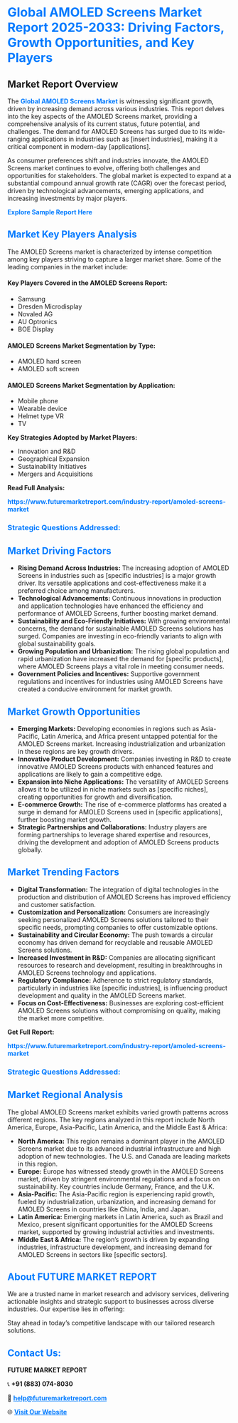 <h1 style="color: #007BFF;">Global AMOLED Screens Market Report 2025-2033: Driving Factors, Growth Opportunities, and Key Players</h1>

<section id="overview">
<h2>Market Report Overview</h2>
<p>The <a href="https://www.futuremarketreport.com/industry-report/amoled-screens-market" style="color: #007BFF; text-decoration: none;"><strong>Global AMOLED Screens Market</strong></a> is witnessing significant growth, driven by increasing demand across various industries. This report delves into the key aspects of the AMOLED Screens market, providing a comprehensive analysis of its current status, future potential, and challenges. The demand for AMOLED Screens has surged due to its wide-ranging applications in industries such as [insert industries], making it a critical component in modern-day [applications].</p>
<p>As consumer preferences shift and industries innovate, the AMOLED Screens market continues to evolve, offering both challenges and opportunities for stakeholders. The global market is expected to expand at a substantial compound annual growth rate (CAGR) over the forecast period, driven by technological advancements, emerging applications, and increasing investments by major players.</p>
</section>

<section id="overview">
<p><a href="https://www.futuremarketreport.com/request-sample/reportId=43510" style="color: #007BFF; text-decoration: none;"><strong>Explore Sample Report Here</strong></a></p>
</section>

<section id="key-players">
<h2 style="color: #007BFF;">Market Key Players Analysis</h2>
<p>The AMOLED Screens market is characterized by intense competition among key players striving to capture a larger market share. Some of the leading companies in the market include:</p>
<h4>Key Players Covered in the AMOLED Screens Report:</h4>
<ul><li>Samsung</li><li>Dresden Microdisplay</li><li>Novaled AG</li><li>AU Optronics</li><li>BOE Display</li></ul>
<h4>AMOLED Screens Market Segmentation by Type:</h4>
<ul><li>AMOLED hard screen</li><li>AMOLED soft screen</li></ul>

<h4>AMOLED Screens Market Segmentation by Application:</h4>
<ul><li>Mobile phone</li><li>Wearable device</li><li>Helmet type VR</li><li>TV</li></ul>
<p><strong>Key Strategies Adopted by Market Players:</strong></p>
<ul>
<li>Innovation and R&D</li>
<li>Geographical Expansion</li>
<li>Sustainability Initiatives</li>
<li>Mergers and Acquisitions</li>
</ul>
</section>

<section>
<p><strong>Read Full Analysis: </strong></p><a href="https://www.futuremarketreport.com/industry-report/amoled-screens-market" style="color: #007BFF; text-decoration: none;"><strong>https://www.futuremarketreport.com/industry-report/amoled-screens-market</strong></a>
<h3 style="color: #007BFF;">Strategic Questions Addressed:</h3>
</section>

<section id="driving-factors">
<h2 style="color: #007BFF;">Market Driving Factors</h2>
<ul>
<li><strong>Rising Demand Across Industries:</strong> The increasing adoption of AMOLED Screens in industries such as [specific industries] is a major growth driver. Its versatile applications and cost-effectiveness make it a preferred choice among manufacturers.</li>
<li><strong>Technological Advancements:</strong> Continuous innovations in production and application technologies have enhanced the efficiency and performance of AMOLED Screens, further boosting market demand.</li>
<li><strong>Sustainability and Eco-Friendly Initiatives:</strong> With growing environmental concerns, the demand for sustainable AMOLED Screens solutions has surged. Companies are investing in eco-friendly variants to align with global sustainability goals.</li>
<li><strong>Growing Population and Urbanization:</strong> The rising global population and rapid urbanization have increased the demand for [specific products], where AMOLED Screens plays a vital role in meeting consumer needs.</li>
<li><strong>Government Policies and Incentives:</strong> Supportive government regulations and incentives for industries using AMOLED Screens have created a conducive environment for market growth.</li>
</ul>
</section>

<section id="growth-opportunities">
<h2 style="color: #007BFF;">Market Growth Opportunities</h2>
<ul>
<li><strong>Emerging Markets:</strong> Developing economies in regions such as Asia-Pacific, Latin America, and Africa present untapped potential for the AMOLED Screens market. Increasing industrialization and urbanization in these regions are key growth drivers.</li>
<li><strong>Innovative Product Development:</strong> Companies investing in R&D to create innovative AMOLED Screens products with enhanced features and applications are likely to gain a competitive edge.</li>
<li><strong>Expansion into Niche Applications:</strong> The versatility of AMOLED Screens allows it to be utilized in niche markets such as [specific niches], creating opportunities for growth and diversification.</li>
<li><strong>E-commerce Growth:</strong> The rise of e-commerce platforms has created a surge in demand for AMOLED Screens used in [specific applications], further boosting market growth.</li>
<li><strong>Strategic Partnerships and Collaborations:</strong> Industry players are forming partnerships to leverage shared expertise and resources, driving the development and adoption of AMOLED Screens products globally.</li>
</ul>
</section>

<section id="trending-factors">
<h2 style="color: #007BFF;">Market Trending Factors</h2>
<ul>
<li><strong>Digital Transformation:</strong> The integration of digital technologies in the production and distribution of AMOLED Screens has improved efficiency and customer satisfaction.</li>
<li><strong>Customization and Personalization:</strong> Consumers are increasingly seeking personalized AMOLED Screens solutions tailored to their specific needs, prompting companies to offer customizable options.</li>
<li><strong>Sustainability and Circular Economy:</strong> The push towards a circular economy has driven demand for recyclable and reusable AMOLED Screens solutions.</li>
<li><strong>Increased Investment in R&D:</strong> Companies are allocating significant resources to research and development, resulting in breakthroughs in AMOLED Screens technology and applications.</li>
<li><strong>Regulatory Compliance:</strong> Adherence to strict regulatory standards, particularly in industries like [specific industries], is influencing product development and quality in the AMOLED Screens market.</li>
<li><strong>Focus on Cost-Effectiveness:</strong> Businesses are exploring cost-efficient AMOLED Screens solutions without compromising on quality, making the market more competitive.</li>
</ul>
</section>

<section>
<p><strong>Get Full Report: </strong></p><a href="https://www.futuremarketreport.com/industry-report/amoled-screens-market" style="color: #007BFF; text-decoration: none;"><strong>https://www.futuremarketreport.com/industry-report/amoled-screens-market</strong></a>
<h3 style="color: #007BFF;">Strategic Questions Addressed:</h3>
</section>


<section id="regional-analysis">
<h2 style="color: #007BFF;">Market Regional Analysis</h2>
<p>The global AMOLED Screens market exhibits varied growth patterns across different regions. The key regions analyzed in this report include North America, Europe, Asia-Pacific, Latin America, and the Middle East & Africa:</p>
<ul>
<li><strong>North America:</strong> This region remains a dominant player in the AMOLED Screens market due to its advanced industrial infrastructure and high adoption of new technologies. The U.S. and Canada are leading markets in this region.</li>
<li><strong>Europe:</strong> Europe has witnessed steady growth in the AMOLED Screens market, driven by stringent environmental regulations and a focus on sustainability. Key countries include Germany, France, and the U.K.</li>
<li><strong>Asia-Pacific:</strong> The Asia-Pacific region is experiencing rapid growth, fueled by industrialization, urbanization, and increasing demand for AMOLED Screens in countries like China, India, and Japan.</li>
<li><strong>Latin America:</strong> Emerging markets in Latin America, such as Brazil and Mexico, present significant opportunities for the AMOLED Screens market, supported by growing industrial activities and investments.</li>
<li><strong>Middle East & Africa:</strong> The region’s growth is driven by expanding industries, infrastructure development, and increasing demand for AMOLED Screens in sectors like [specific sectors].</li>
</ul>
</section>

<footer>
<h2 style="color: #007BFF;">About FUTURE MARKET REPORT</h2>
<p>We are a trusted name in market research and advisory services, delivering actionable insights and strategic support to businesses across diverse industries. Our expertise lies in offering:</p>

<p>Stay ahead in today’s competitive landscape with our tailored research solutions.</p>

<h2 style="color: #007BFF;">Contact Us:</h2>
<p><strong>FUTURE MARKET REPORT</strong></p>
<p>📞 <strong>+91 (883) 074-8030</strong></p>
<p>📧 <strong><a href="mailto:help@futuremarketreport.com" style="color: #007BFF;">help@futuremarketreport.com</a></strong></p>
<p>🌐 <strong><a href="https://www.futuremarketreport.com/" style="color: #007BFF;">Visit Our Website</a></strong></p>
</footer>